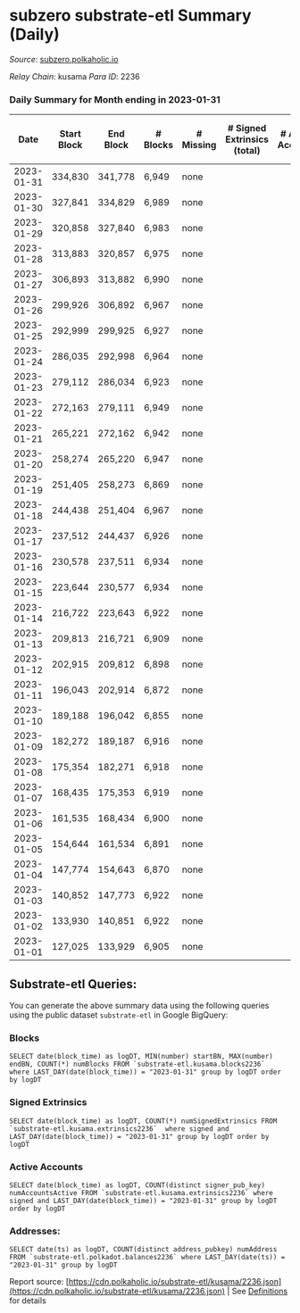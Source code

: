 # subzero substrate-etl Summary (Daily)

_Source_: [subzero.polkaholic.io](https://subzero.polkaholic.io)

*Relay Chain*: kusama
*Para ID*: 2236



### Daily Summary for Month ending in 2023-01-31


| Date | Start Block | End Block | # Blocks | # Missing | # Signed Extrinsics (total) | # Active Accounts | # Addresses with Balances | # Events | # Transfers | # XCM Transfers In | # XCM Transfers Out |
| ---- | ----------- | --------- | -------- | --------- | --------------------------- | ----------------- | ------------------------- | -------- | ----------- | ------------------ | ------------------- |
| 2023-01-31 | 334,830 | 341,778 | 6,949 | none  |  |  | 9 | 13,904 |   |   |   |
| 2023-01-30 | 327,841 | 334,829 | 6,989 | none  |  |  | 9 | 13,985 |   |   |   |
| 2023-01-29 | 320,858 | 327,840 | 6,983 | none  |  |  | 9 | 13,973 |   |   |   |
| 2023-01-28 | 313,883 | 320,857 | 6,975 | none  |  |  | 9 | 13,957 |   |   |   |
| 2023-01-27 | 306,893 | 313,882 | 6,990 | none  |  |  | 9 | 13,987 |   |   |   |
| 2023-01-26 | 299,926 | 306,892 | 6,967 | none  |  |  | 9 | 13,942 |   |   |   |
| 2023-01-25 | 292,999 | 299,925 | 6,927 | none  |  |  | 9 | 13,861 |   |   |   |
| 2023-01-24 | 286,035 | 292,998 | 6,964 | none  |  |  | 9 | 13,935 |   |   |   |
| 2023-01-23 | 279,112 | 286,034 | 6,923 | none  |  |  | 9 | 13,852 |   |   |   |
| 2023-01-22 | 272,163 | 279,111 | 6,949 | none  |  |  | 9 | 13,905 |   |   |   |
| 2023-01-21 | 265,221 | 272,162 | 6,942 | none  |  |  | 9 | 13,891 |   |   |   |
| 2023-01-20 | 258,274 | 265,220 | 6,947 | none  |  |  | 9 | 13,901 |   |   |   |
| 2023-01-19 | 251,405 | 258,273 | 6,869 | none  |  |  | 9 | 13,746 |   |   |   |
| 2023-01-18 | 244,438 | 251,404 | 6,967 | none  |  |  | 9 | 13,941 |   |   |   |
| 2023-01-17 | 237,512 | 244,437 | 6,926 | none  |  |  | 9 | 13,859 |   |   |   |
| 2023-01-16 | 230,578 | 237,511 | 6,934 | none  |  |  | 9 | 13,871 |   |   |   |
| 2023-01-15 | 223,644 | 230,577 | 6,934 | none  |  |  | 9 | 13,875 |   |   |   |
| 2023-01-14 | 216,722 | 223,643 | 6,922 | none  |  |  | 9 | 13,851 |   |   |   |
| 2023-01-13 | 209,813 | 216,721 | 6,909 | none  |  |  | 9 | 13,825 |   |   |   |
| 2023-01-12 | 202,915 | 209,812 | 6,898 | none  |  |  | 9 | 13,803 |   |   |   |
| 2023-01-11 | 196,043 | 202,914 | 6,872 | none  |  |  | 9 | 13,752 |   |   |   |
| 2023-01-10 | 189,188 | 196,042 | 6,855 | none  |  |  | 9 | 13,716 |   |   |   |
| 2023-01-09 | 182,272 | 189,187 | 6,916 | none  |  |  | 9 | 13,839 |   |   |   |
| 2023-01-08 | 175,354 | 182,271 | 6,918 | none  |  |  | 9 | 13,843 |   |   |   |
| 2023-01-07 | 168,435 | 175,353 | 6,919 | none  |  |  | 9 | 13,845 |   |   |   |
| 2023-01-06 | 161,535 | 168,434 | 6,900 | none  |  |  | 9 | 13,807 |   |   |   |
| 2023-01-05 | 154,644 | 161,534 | 6,891 | none  |  |  | 9 | 13,789 |   |   |   |
| 2023-01-04 | 147,774 | 154,643 | 6,870 | none  |  |  | 9 | 13,747 |   |   |   |
| 2023-01-03 | 140,852 | 147,773 | 6,922 | none  |  |  | 9 | 13,851 |   |   |   |
| 2023-01-02 | 133,930 | 140,851 | 6,922 | none  |  |  | 9 | 13,851 |   |   |   |
| 2023-01-01 | 127,025 | 133,929 | 6,905 | none  |  |  | 9 | 13,817 |   |   |   |

## Substrate-etl Queries:
You can generate the above summary data using the following queries using the public dataset `substrate-etl` in Google BigQuery:


### Blocks
```
SELECT date(block_time) as logDT, MIN(number) startBN, MAX(number) endBN, COUNT(*) numBlocks FROM `substrate-etl.kusama.blocks2236`  where LAST_DAY(date(block_time)) = "2023-01-31" group by logDT order by logDT
```


### Signed Extrinsics
```
SELECT date(block_time) as logDT, COUNT(*) numSignedExtrinsics FROM `substrate-etl.kusama.extrinsics2236`  where signed and LAST_DAY(date(block_time)) = "2023-01-31" group by logDT order by logDT
```


### Active Accounts
```
SELECT date(block_time) as logDT, COUNT(distinct signer_pub_key) numAccountsActive FROM `substrate-etl.kusama.extrinsics2236` where signed and LAST_DAY(date(block_time)) = "2023-01-31" group by logDT order by logDT
```


### Addresses:
```
SELECT date(ts) as logDT, COUNT(distinct address_pubkey) numAddress FROM `substrate-etl.polkadot.balances2236` where LAST_DAY(date(ts)) = "2023-01-31" group by logDT
```



Report source: [https://cdn.polkaholic.io/substrate-etl/kusama/2236.json](https://cdn.polkaholic.io/substrate-etl/kusama/2236.json) | See [Definitions](/DEFINITIONS.md) for details
